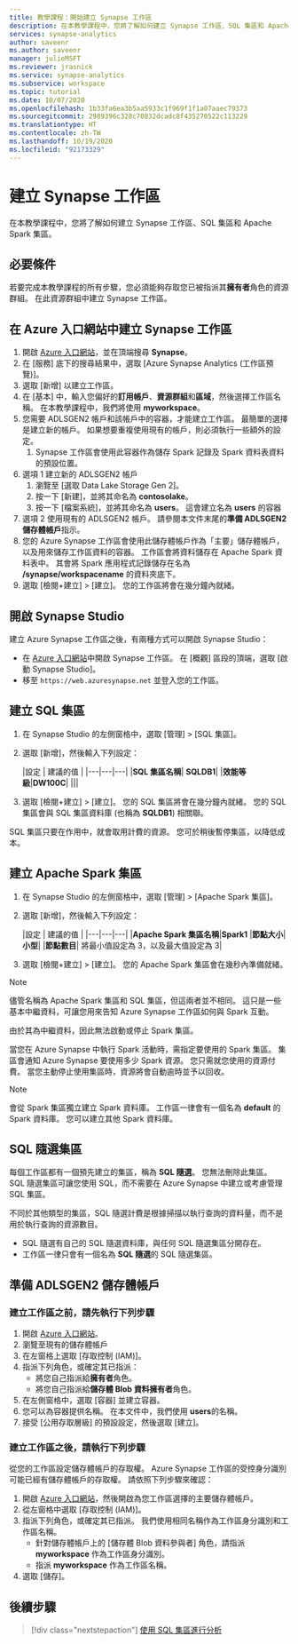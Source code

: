 ```yaml
---
title: 教學課程：開始建立 Synapse 工作區
description: 在本教學課程中，您將了解如何建立 Synapse 工作區、SQL 集區和 Apache Spark 集區。
services: synapse-analytics
author: saveenr
ms.author: saveenr
manager: julieMSFT
ms.reviewer: jrasnick
ms.service: synapse-analytics
ms.subservice: workspace
ms.topic: tutorial
ms.date: 10/07/2020
ms.openlocfilehash: 1b33fa6ea3b5aa5933c1f969f1f1a07aaec79373
ms.sourcegitcommit: 2989396c328c70832dcadc8f435270522c113229
ms.translationtype: HT
ms.contentlocale: zh-TW
ms.lasthandoff: 10/19/2020
ms.locfileid: "92173329"
---
```

# <a name="creating-a-synapse-workspace"></a>建立 Synapse 工作區

在本教學課程中，您將了解如何建立 Synapse 工作區、SQL 集區和 Apache Spark 集區。 

## <a name="prerequisites"></a>必要條件

若要完成本教學課程的所有步驟，您必須能夠存取您已被指派其**擁有者**角色的資源群組。 在此資源群組中建立 Synapse 工作區。

## <a name="create-a-synapse-workspace-in-the-azure-portal"></a>在 Azure 入口網站中建立 Synapse 工作區

1. 開啟 [Azure 入口網站](https://portal.azure.com)，並在頂端搜尋 **Synapse**。
1. 在 [服務] 底下的搜尋結果中，選取 [Azure Synapse Analytics (工作區預覽)]。
1. 選取 [新增] 以建立工作區。
1. 在 [基本] 中，輸入您偏好的**訂用帳戶**、**資源群組**和**區域**，然後選擇工作區名稱。 在本教學課程中，我們將使用 **myworkspace**。
1. 您需要 ADLSGEN2 帳戶和該帳戶中的容器，才能建立工作區。 最簡單的選擇是建立新的帳戶。 如果想要重複使用現有的帳戶，則必須執行一些額外的設定。 
    1. Synapse 工作區會使用此容器作為儲存 Spark 記錄及 Spark 資料表資料的預設位置。
1. 選項 1 建立新的 ADLSGEN2 帳戶 
    1. 瀏覽至 [選取 Data Lake Storage Gen 2]。 
    1. 按一下 [新建]，並將其命名為 **contosolake**。
    1. 按一下 [檔案系統]，並將其命名為 **users**。 這會建立名為 **users** 的容器
1. 選項 2 使用現有的 ADLSGEN2 帳戶。 請參閱本文件末尾的**準備 ADLSGEN2 儲存體帳戶**指示。
1. 您的 Azure Synapse 工作區會使用此儲存體帳戶作為「主要」儲存體帳戶，以及用來儲存工作區資料的容器。 工作區會將資料儲存在 Apache Spark 資料表中。 其會將 Spark 應用程式記錄儲存在名為 **/synapse/workspacename** 的資料夾底下。
1. 選取 [檢閱+建立] > [建立]。 您的工作區將會在幾分鐘內就緒。

## <a name="open-synapse-studio"></a>開啟 Synapse Studio

建立 Azure Synapse 工作區之後，有兩種方式可以開啟 Synapse Studio：

* 在 [Azure 入口網站](https://portal.azure.com)中開啟 Synapse 工作區。 在 [概觀] 區段的頂端，選取 [啟動 Synapse Studio]。
* 移至 `https://web.azuresynapse.net` 並登入您的工作區。

## <a name="create-a-sql-pool"></a>建立 SQL 集區

1. 在 Synapse Studio 的左側窗格中，選取 [管理] > [SQL 集區]。
1. 選取 [新增]，然後輸入下列設定：

    |設定 | 建議的值 | 
    |---|---|---|
    |**SQL 集區名稱**| **SQLDB1**|
    |**效能等級**|**DW100C**|
    |||

1. 選取 [檢閱+建立] > [建立]。 您的 SQL 集區將會在幾分鐘內就緒。 您的 SQL 集區會與 SQL 集區資料庫 (也稱為 **SQLDB1**) 相關聯。

SQL 集區只要在作用中，就會取用計費的資源。 您可於稍後暫停集區，以降低成本。

## <a name="create-an-apache-spark-pool"></a>建立 Apache Spark 集區

1. 在 Synapse Studio 的左側窗格中，選取 [管理] > [Apache Spark 集區]。
1. 選取 [新增]，然後輸入下列設定：

    |設定 | 建議的值 | 
    |---|---|---|
    |**Apache Spark 集區名稱**|**Spark1**
    |**節點大小**| **小型**|
    |**節點數目**| 將最小值設定為 3，以及最大值設定為 3|

1. 選取 [檢閱+建立] > [建立]。 您的 Apache Spark 集區會在幾秒內準備就緒。

> [!NOTE]
> 儘管名稱為 Apache Spark 集區和 SQL 集區，但這兩者並不相同。 這只是一些基本中繼資料，可讓您用來告知 Azure Synapse 工作區如何與 Spark 互動。

由於其為中繼資料，因此無法啟動或停止 Spark 集區。

當您在 Azure Synapse 中執行 Spark 活動時，需指定要使用的 Spark 集區。 集區會通知 Azure Synapse 要使用多少 Spark 資源。 您只需就您使用的資源付費。 當您主動停止使用集區時，資源將會自動逾時並予以回收。

> [!NOTE]
> 會從 Spark 集區獨立建立 Spark 資料庫。 工作區一律會有一個名為 **default** 的 Spark 資料庫。 您可以建立其他 Spark 資料庫。

## <a name="the-sql-on-demand-pool"></a>SQL 隨選集區

每個工作區都有一個預先建立的集區，稱為 **SQL 隨選**。 您無法刪除此集區。 SQL 隨選集區可讓您使用 SQL，而不需要在 Azure Synapse 中建立或考慮管理 SQL 集區。

不同於其他類型的集區，SQL 隨選計費是根據掃描以執行查詢的資料量，而不是用於執行查詢的資源數目。

* SQL 隨選有自己的 SQL 隨選資料庫，與任何 SQL 隨選集區分開存在。
* 工作區一律只會有一個名為 **SQL 隨選**的 SQL 隨選集區。

## <a name="preparing-a-adlsgen2-storage-account"></a>準備 ADLSGEN2 儲存體帳戶

### <a name="perform-the-following-steps-before-you-create-your-workspace"></a>建立工作區之前，請先執行下列步驟

1. 開啟 [Azure 入口網站](https://portal.azure.com)。
1. 瀏覽至現有的儲存體帳戶
1. 在左窗格上選取 [存取控制 (IAM)]。 
1. 指派下列角色，或確定其已指派：
    * 將您自己指派給**擁有者**角色。
    * 將您自己指派給**儲存體 Blob 資料擁有者**角色。
1. 在左側窗格中，選取 [容器] 並建立容器。
1. 您可以為容器提供名稱。 在本文件中，我們使用 **users**的名稱。
1. 接受 [公用存取層級] 的預設設定，然後選取 [建立]。

### <a name="perform-the-following-steps-after-you-create-your-workspace"></a>建立工作區之後，請執行下列步驟

從您的工作區設定儲存體帳戶的存取權。 Azure Synapse 工作區的受控身分識別可能已經有儲存體帳戶的存取權。 請依照下列步驟來確認：

1. 開啟 [Azure 入口網站](https://portal.azure.com)，然後開啟為您工作區選擇的主要儲存體帳戶。
1. 從左窗格中選取 [存取控制 (IAM)]。
1. 指派下列角色，或確定其已指派。 我們使用相同名稱作為工作區身分識別和工作區名稱。
    * 針對儲存體帳戶上的 [儲存體 Blob 資料參與者] 角色，請指派 **myworkspace** 作為工作區身分識別。
    * 指派 **myworkspace** 作為工作區名稱。
1. 選取 [儲存]。


## <a name="next-steps"></a>後續步驟

> [!div class="nextstepaction"]
> [使用 SQL 集區進行分析](get-started-analyze-sql-pool.md)
